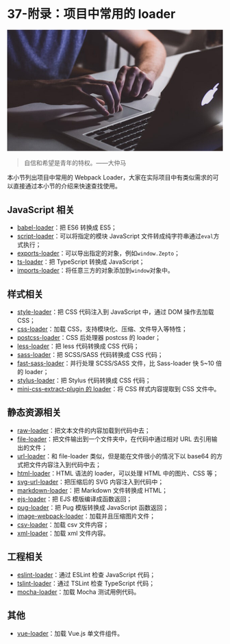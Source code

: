 # 37-附录：项目中常用的 loader

![img](./assets/5cd965150001c63306400360.jpg)

> 自信和希望是青年的特权。——大仲马

本小节列出项目中常用的 Webpack Loader，大家在实际项目中有类似需求的可以直接通过本小节的介绍来快速查找使用。

## JavaScript 相关

- [babel-loader](https://github.com/babel/babel-loader)：把 ES6 转换成 ES5；
- [script-loader](https://github.com/webpack-contrib/script-loader)：可以将指定的模块 JavaScript 文件转成纯字符串通过`eval`方式执行；
- [exports-loader](https://github.com/webpack-contrib/exports-loader)：可以导出指定的对象，例如`window.Zepto`；
- [ts-loader](https://github.com/TypeStrong/ts-loader)：把 TypeScript 转换成 JavaScript；
- [imports-loader](https://github.com/webpack-contrib/imports-loader)：将任意三方的对象添加到`window`对象中。

## 样式相关

- [style-loader](https://github.com/webpack-contrib/style-loader)：把 CSS 代码注入到 JavaScript 中，通过 DOM 操作去加载 CSS；
- [css-loader](https://github.com/webpack-contrib/css-loader)：加载 CSS，支持模块化、压缩、文件导入等特性；
- [postcss-loader](https://github.com/postcss/postcss-loader)：CSS 后处理器 postcss 的 loader；
- [less-loader](https://github.com/webpack-contrib/less-loader)：把 less 代码转换成 CSS 代码；
- [sass-loader](https://github.com/webpack-contrib/sass-loader)：把 SCSS/SASS 代码转换成 CSS 代码；
- [fast-sass-loader](https://github.com/yibn2008/fast-sass-loader)：并行处理 SCSS/SASS 文件，比 Sass-loader 快 5~10 倍的 loader；
- [stylus-loader](https://github.com/shama/stylus-loader)：把 Stylus 代码转换成 CSS 代码；
- [mini-css-extract-plugin 的 loader](https://github.com/webpack-contrib/mini-css-extract-plugin)：将 CSS 样式内容提取到 CSS 文件中。

## 静态资源相关

- [raw-loader](https://github.com/webpack-contrib/raw-loader)：把文本文件的内容加载到代码中去；
- [file-loader](https://github.com/webpack-contrib/file-loader)：把文件输出到一个文件夹中，在代码中通过相对 URL 去引用输出的文件；
- [url-loader](https://github.com/webpack-contrib/url-loader)：和 file-loader 类似，但是能在文件很小的情况下以 base64 的方式把文件内容注入到代码中去；
- [html-loader](https://github.com/webpack-contrib/html-loader)：HTML 语法的 loader，可以处理 HTML 中的图片、CSS 等；
- [svg-url-loader](https://github.com/bhovhannes/svg-url-loader)：把压缩后的 SVG 内容注入到代码中；
- [markdown-loader](https://github.com/peerigon/markdown-loader)：把 Markdown 文件转换成 HTML；
- [ejs-loader](https://github.com/okonet/ejs-loader)：把 EJS 模版编译成函数返回；
- [pug-loader](https://github.com/pugjs/pug-loader)：把 Pug 模版转换成 JavaScript 函数返回；
- [image-webpack-loader](https://github.com/tcoopman/image-webpack-loader)：加载并且压缩图片文件；
- [csv-loader](https://www.npmjs.com/package/csv-loader)：加载 csv 文件内容；
- [xml-loader](https://www.npmjs.com/package/xml-loader)：加载 xml 文件内容。

## 工程相关

- [eslint-loader](https://github.com/webpack-contrib/eslint-loader)：通过 ESLint 检查 JavaScript 代码；
- [tslint-loader](https://github.com/wbuchwalter/tslint-loader)：通过 TSLint 检查 TypeScript 代码；
- [mocha-loader](https://github.com/webpack-contrib/mocha-loader)：加载 Mocha 测试用例代码。

## 其他

- [vue-loader](https://github.com/vuejs/vue-loader)：加载 Vue.js 单文件组件。
